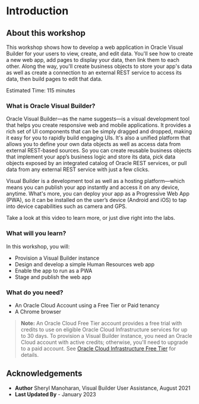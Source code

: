 # Introduction

## About this workshop

This workshop shows how to develop a web application in Oracle Visual Builder for your users to view, create, and edit data. You'll see how to create a new web app, add pages to display your data, then link them to each other. Along the way, you'll create business objects to store your app's data as well as create a connection to an external REST service to access its data, then build pages to edit that data.

Estimated Time: 115 minutes

### What is Oracle Visual Builder?

Oracle Visual Builder—as the name suggests—is a visual development tool that helps you create responsive web and mobile applications. It provides a rich set of UI components that can be simply dragged and dropped, making it easy for you to rapidly build engaging UIs. It's also a unified platform that allows you to define your own data objects as well as access data from external REST-based sources. So you can create reusable business objects that implement your app’s business logic and store its data, pick data objects exposed by an integrated catalog of Oracle REST services, or pull data from any external REST service with just a few clicks.

Visual Builder is a development tool as well as a hosting platform—which means you can publish your app instantly and access it on any device, anytime. What's more, you can deploy your app as a Progressive Web App (PWA), so it can be installed on the user’s device (Android and iOS) to tap into device capabilities such as camera and GPS.

Take a look at this video to learn more, or just dive right into the labs.

  [](youtube:Z-b0ayPRhwY)

### What will you learn?

In this workshop, you will:

- Provision a Visual Builder instance
- Design and develop a simple Human Resources web app
- Enable the app to run as a PWA
- Stage and publish the web app

### What do you need?

- An Oracle Cloud Account using a Free Tier or Paid tenancy
- A Chrome browser

> **Note:** An Oracle Cloud Free Tier account provides a free trial with credits to use on eligible Oracle Cloud Infrastructure services for up to 30 days. To provision a Visual Builder instance, you need an Oracle Cloud account with active credits; otherwise, you'll need to upgrade to a paid account. See [Oracle Cloud Infrastructure Free Tier](https://www.oracle.com/cloud/free/#always-free) for details.

## Acknowledgements

- **Author** Sheryl Manoharan, Visual Builder User Assistance, August 2021
- **Last Updated By** - January 2023
